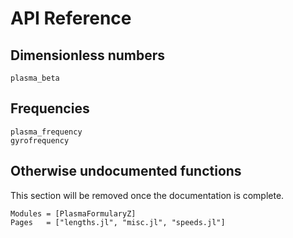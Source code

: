 # API Reference

## Dimensionless numbers
```@docs
plasma_beta
```

## Frequencies

```@docs
plasma_frequency
gyrofrequency
```

## Otherwise undocumented functions
This section will be removed once the documentation is complete.
```@autodocs
Modules = [PlasmaFormularyZ]
Pages   = ["lengths.jl", "misc.jl", "speeds.jl"]
```
